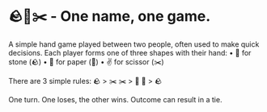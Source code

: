 # 🪨📄✂️ - One name, one game. 

A simple hand game played between two people, often used to make quick decisions. 
Each player forms one of three shapes with their hand: 
• 👊 for stone (🪨)
• 🫱 for paper (📄)
• ✌️ for scissor (✂️)

There are 3 simple rules:
🪨 > ✂️
✂️ > 📄
📄 > 🪨

One turn. One loses, the other wins.
Outcome can result in a tie.
